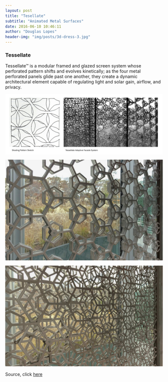 ```yaml
---
layout: post
title: "Tesellate"
subtitle: "Animated Metal Surfaces"
date: 2016-06-10 10:46:11
author: "Douglas Lopes"
header-img: "img/posts/3d-dress-3.jpg"
---
```


### Tessellate

Tessellate™ is a modular framed and glazed screen system whose perforated pattern shifts and evolves kinetically; as the four metal perforated panels glide past one another, they create a dynamic architectural element capable of regulating light and solar gain, airflow, and privacy.
  
 ![tessellate](/img/posts/kinect5.jpg)
  
 ![6](/img/posts/kinect6.jpg)
 
 ![7](/img/posts/kinect7.jpg)

  Source, click <a href="http://www.azahner.com/tessellate.cfm">here</a>
